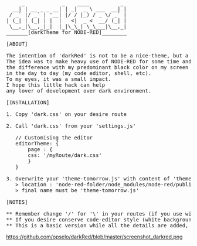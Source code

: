 <pre>
     _            _    ____          _
  __| | __ _ _ __| | _|  _ \ ___  __| |
 / _` |/ _` | '__| |/ / |_) / _ \/ _` |
| (_| | (_| | |  |   <|  _ <  __/ (_| |
 \__,_|\__,_|_|  |_|\_\_| \_\___|\__,_|
_______[darkTheme for NODE-RED]________

[ABOUT]
    
The intention of 'darkRed' is not to be a nice-theme, but a practical-theme.
The idea was to make heavy use of NODE-RED for some time and feel
the difference with my predominant black color on my screen
in the day to day (my code editor, shell, etc).
To my eyes, it was a small impact.
I hope this little hack can help
any lover of development over dark environment.

[INSTALLATION]
   
1. Copy 'dark.css' on your desire route

2. Call 'dark.css' from your 'settings.js'

   // Customising the editor
   editorTheme: {
       page : {
       css: '/myRoute/dark.css'
       } 
   }

3. Overwrite your 'theme-tomorrow.js' with content of 'theme-tomorrow-mod.js'
   > location : 'node-red-folder/node_modules/node-red/public/vendor/ace/theme-tomorrow.js'
   > final name must be 'theme-tomorrow.js'

[NOTES]

** Remember change '/' for '\' in your routes (if you use windows os)
** If you desire conserve code-editor style (white background, etc) simply omit step 3.
** This is a basic version while all the details are added, I'm sorry.
</pre>
https://github.com/opselo/darkRed/blob/master/screenshot_darkred.png
